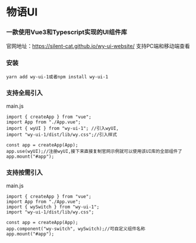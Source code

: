 # 物语UI
### 一款使用Vue3和Typescript实现的UI组件库
官网地址：https://silent-cat.github.io/wy-ui-website/  支持PC端和移动端查看

### 安装
```
yarn add wy-ui-1或者npm install wy-ui-1
```
### 支持全局引入
main.js
```
import { createApp } from "vue";
import App from "./App.vue";
import { wyUI } from "wy-ui-1"; //引入wyUI,
import "wy-ui-1/dist/lib/wy.css";//引入样式

const app = createApp(App);
app.use(wyUI);//注册wyUI,接下来直接复制官网示例就可以使用该UI库的全部组件了
app.mount("#app");
```
### 支持按需引入
main.js
```
import { createApp } from "vue";
import App from "./App.vue";
import { wySwitch } from "wy-ui-1";
import "wy-ui-1/dist/lib/wy.css";

const app = createApp(App);
app.component("wy-switch", wySwitch);//可自定义组件名称
app.mount("#app");
```
